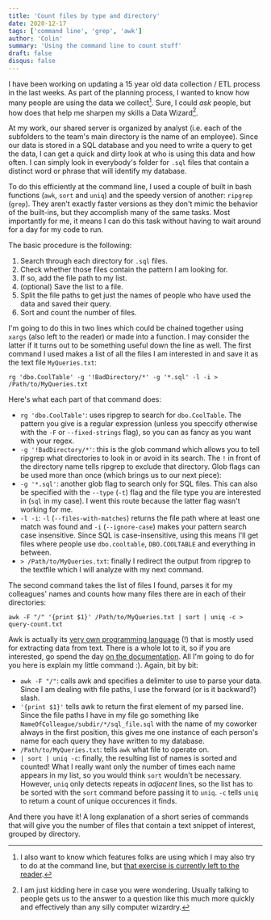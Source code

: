 ```yaml
---
title: 'Count files by type and directory'
date: 2020-12-17
tags: ['command line', 'grep', 'awk']
author: 'Colin'
summary: 'Using the command line to count stuff'
draft: false
disqus: false
---
```


I have been working on updating a 15 year old data collection / ETL process in the last weeks. As part of the planning process, I wanted to know how many people are using the data we collect[^1]. Sure, I could _ask_ people, but how does that help me sharpen my skills a Data Wizard[^2].

At my work, our shared server is organized by analyst (i.e. each of the subfolders to the team's main directory is the name of an employee). Since our data is stored in a SQL database and you need to write a query to get the data, I can get a quick and dirty look at who is using this data and how often. I can simply look in everybody's folder for `.sql` files that contain a distinct word or phrase that will identify my database.

To do this efficiently at the command line, I used a couple of built in bash functions (`awk`, `sort` and `uniq`) and the speedy version of another: `ripgrep` (`grep`). They aren't exactly faster versions as they don't mimic the behavior of the built-ins, but they accomplish many of the same tasks. Most importantly for me, it means I can do this task without having to wait around for a day for my code to run.

The basic procedure is the following:

1. Search through each directory for `.sql` files.
2. Check whether those files contain the pattern I am looking for.
3. If so, add the file path to my list.
4. (optional) Save the list to a file.
5. Split the file paths to get just the names of people who have used the data and saved their query.
6. Sort and count the number of files. 

I'm going to do this in two lines which could be chained together using `xargs` (also left to the reader) or made into a function. I may consider the latter if it turns out to be something useful down the line as well. The first command I used makes a list of all the files I am interested in and save it as the text file `MyQueries.txt`:

```
rg 'dbo.CoolTable' -g '!BadDirectory/*' -g '*.sql' -l -i > /Path/to/MyQueries.txt
```

Here's what each part of that command does:

* `rg 'dbo.CoolTable'`: uses ripgrep to search for `dbo.CoolTable`. The pattern you give is a regular expression (unless you speccify otherwise with the `-F` or `--fixed-strings` flag), so you can as fancy as you want with your regex.
* `-g '!BadDirectory/*'`: this is the glob command which allows you to tell ripgrep what directories to look in or avoid in its search. The `!` in front of the directory name tells ripgrep to exclude that directory. Glob flags can be used more than once (which brings us to our next piece):
* `-g '*.sql'`: another glob flag to search only for SQL files. This can also be specified with the `--type` (`-t`) flag and the file type you are interested in (`sql` in my case). I went this route because the latter flag wasn't working for me.
* `-l -i`: `-l` (`--files-with-matches`) returns the file path where at least one match was found and `-i` (`--ignore-case`) makes your pattern search case insensitive. Since SQL is case-insensitive, using this means I'll get files where people use `dbo.cooltable`, `DBO.COOLTABLE` and everything in between.
* `> /Path/to/MyQueries.txt`: finally I redirect the output from ripgrep to the textfile which I will analyze with my next command.

The second command takes the list of files I found, parses it for my colleagues' names and counts how many files there are in each of their directories:

```
awk -F "/" '{print $1}' /Path/to/MyQueries.txt | sort | uniq -c > query-count.txt
```

Awk is actually its [very own programming language](https://en.wikipedia.org/wiki/AWK) (!) that is mostly used for extracting data from text. There is a whole lot to it, so if you are interested, go spend the day [on the documentation](https://www.gnu.org/software/gawk/manual/gawk.html). All I'm going to do for you here is explain my little command :). Again, bit by bit:

* `awk -F "/"`: calls awk and specifies a delimiter to use to parse your data. Since I am dealing with file paths, I use the forward (or is it backward?) slash.
* `'{print $1}'` tells awk to return the first element of my parsed line. Since the file paths I have in my file go something like `NameOfColleague/subdir/*/sql_file.sql` with the name of my coworker always in the first position, this gives me one instance of each person's name for each query they have written to my database.
* `/Path/to/MyQueries.txt`: tells `awk` what file to operate on.
* `| sort | uniq -c`: finally, the resulting list of names is sorted and counted! What I really want only the number of times each name appears in my list, so you would think `sort` wouldn't be necessary. However, `uniq` only detects repeats in *adjacent* lines, so the list has to be sorted with the `sort` command before passing it to `uniq`. `-c` tells `uniq` to return a count of unique occurences it finds.

And there you have it! A long explanation of a short series of commands that will give you the number of files that contain a text snippet of interest, grouped by directory.


[^1]: I also want to know which features folks are using which I may also try to do at the command line, but [that exercise is currently left to the reader](https://www.reddit.com/r/physicsmemes/comments/8wil0z/the_meme_is_left_as_an_exercise_for_the_reader/).
[^2]: I am just kidding here in case you were wondering. Usually talking to people gets us to the answer to a question like this much more quickly and effectively than any silly computer wizardry.